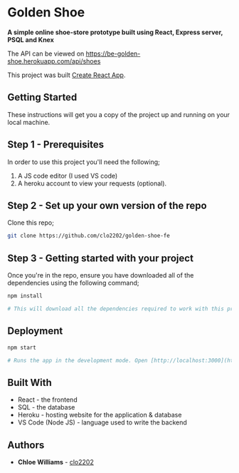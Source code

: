 # Golden Shoe

**A simple online shoe-store prototype built using React, Express server, PSQL and Knex**

The API can be viewed on https://be-golden-shoe.herokuapp.com/api/shoes

This project was built [Create React App](https://github.com/facebook/create-react-app).

## Getting Started

These instructions will get you a copy of the project up and running on your local machine.

## Step 1 - Prerequisites 

In order to use this project you'll need the following;

1. A JS code editor (I used VS code)
2. A heroku account to view your requests (optional).

## Step 2 - Set up your own version of the repo

Clone this repo;

```bash
git clone https://github.com/clo2202/golden-shoe-fe
```

## Step 3 - Getting started with your project

Once you're in the repo, ensure you have downloaded all of the dependencies using the following command;

```bash
npm install

# This will download all the dependencies required to work with this project.
```

## Deployment

```bash
npm start

# Runs the app in the development mode. Open [http://localhost:3000](http://localhost:3000) to view it in the browser.
```
## Built With 

* React - the frontend
* SQL - the database
* Heroku - hosting website for the application & database
* VS Code (Node JS) - language used to write the backend

## Authors 

* **Chloe Williams** - [clo2202](https://github.com/clo2202)
